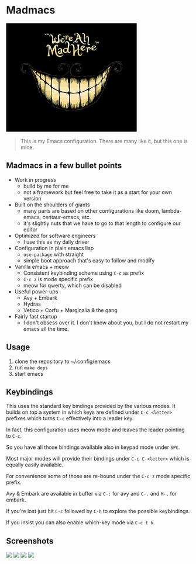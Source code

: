 # Madmacs

![img](assets/logo.png)

> This is my Emacs configuration. There are many like it, but this one is mine.

## Madmacs in a few bullet points 
* Work in progress
  * build by me for me
  * not a framework but feel free to take it as a start for your own version
* Built on the shoulders of giants
  * many parts are based on other configurations like doom, lambda-emacs, centaur-emacs, etc.
  * it's slightly nuts that we have to go to that length to configure our editor 
* Optimized for software engineers
  * I use this as my daily driver 
* Configuration in plain emacs lisp
  * `use-package` with straight
  * simple boot approach that's easy to follow and modify
* Vanilla emacs + meow
  * Consistent keybinding scheme using `C-c` as prefix
  * `C-c z` is mode specific prefix
  * meow for qwerty, which can be disabled
* Useful power-ups
  * Avy + Embark
  * Hydras
  * Vetico + Corfu + Marginalia & the gang 
* Fairly fast startup
  * I don't obsess over it. I don't know about you, but I do not restart my emacs all the time.
  

## Usage 

1. clone the repository to ~/.config/emacs
2. run `make deps`
3. start emacs 

## Keybindings

This uses the standard key bindings provided by the various modes.
It builds on top a system in which keys are defined under `C-c <letter>` prefixes which turns `C-c` effectively into a leader key.

In fact, this configuration uses meow mode and leaves the leader pointing to `C-c`.

So you have all those bindings available also in keypad mode under `SPC`.

Most major modes will provide their bindings under `C-c C-<letter>` which is equally easily available.

For convenience some of those are re-bound under the `C-c z` mode specific prefix.

Avy & Embark are available in buffer via `C-:` for avy and `C-.` and `M-.` for embark.

If you're lost just hit `C-c` followed by `C-h` to explore the possible keybindings.

If you insist you can also enable which-key mode via `C-c t k`.

## Screenshots
<img src="https://github.com/certainty/madmacs/assets/338957/d74304b2-3a2f-4f71-949e-a23bff07e17a" width=400px>


<img src="https://github.com/certainty/madmacs/assets/338957/c39f4c50-7cc7-4948-9066-615413ec2f4c" width=400px>

<img src="https://github.com/certainty/madmacs/assets/338957/93123f71-eb3a-4bc5-9d76-ffa450040858" width=400px>

<img src="https://github.com/certainty/madmacs/assets/338957/478b536b-28c6-4572-a203-5aa9f7bf030b" width=400px>



